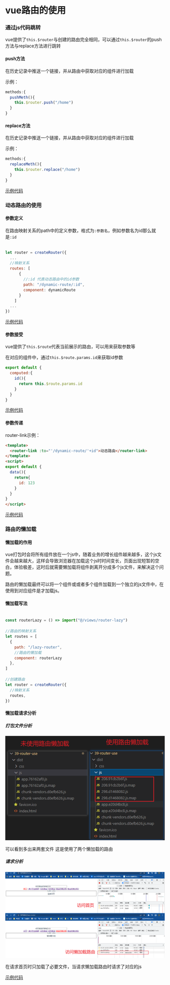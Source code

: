 # vue路由的使用

### 通过js代码跳转

vue提供了`this.$router`与创建的路由完全相同，可以通过`this.$router`的push方法与replace方法进行跳转

#### push方法

在历史记录中推送一个链接，并从路由中获取对应的组件进行加载

示例：

```js
methods:{
  pushMeth(){
    this.$router.push("/home")
  }
}
```

#### replace方法

在历史记录中推送一个链接，并从路由中获取对应的组件进行加载

示例：

```js
methods:{
  replaceMeth(){
    this.$router.replace("/home")
  }
}
```



[示例代码](./scaffolding/39-router-use/src/views/method-jump.vue)

### 动态路由的使用

#### 参数定义

在路由映射关系的path中的定义参数，格式为`:参数名`，例如参数名为id那么就是`:id`

```js

let router = createRouter({
  ...
  //映射关系
  routes: [
      {
        //:id 代表动态路由中的id参数
        path: "/dynamic-route/:id",
        component: dynamicRoute
      }
    ]
  ...
})
```

[示例代码](./scaffolding/39-router-use/src/router/index.js)

#### 参数接受

vue提供了`this.$route`代表当前展示的路由，可以用来获取参数等

在对应的组件中，通过`this.$route.params.id`来获取id参数

```js
export default {
  computed:{
    id(){
      return this.$route.params.id
    }
  }
}
```

[示例代码](./scaffolding/39-router-use/src/views/dynamic-route.vue)

#### 参数传递

router-link示例：

```html
<template>
  <router-link :to="'/dynamic-route/'+id">动态路由</router-link>
</template>
<script>
export default {
  data(){
    return{
      id: 123
    }
  }
}
</script>
```

[示例代码](./scaffolding/39-router-use/src/App.vue)

### 路由的懒加载

#### 懒加载的作用

vue打包时会将所有组件放在一个js中，随着业务的增长组件越来越多，这个js文件会越来越大，这样会导致浏览器在加载这个js时时间变长，页面出现短暂的空白，体验极差，这时后就需要懒加载将组件剥离开分成多个js文件，来解决这个问题。

路由的懒加载最终可以将一个组件或或者多个组件加载到一个独立的js文件中，在使用到对应组件是才加载js。

#### 懒加载写法

```js

const routerLazy = () => import("@/views/router-lazy")

//路由的映射关系
let routes = [
  {
    path: "/lazy-router",
    //路由的懒加载
    component: routerLazy
  },
]

//创建路由
let router = createRouter({
  //映射关系
  routes,
})
```

#### 懒加载请求分析

##### 打包文件分析

![](./images/router-lazy.png)

可以看到多出来两套文件 这是使用了两个懒加载的路由

##### 请求分析

<img src="./images/router-lazy-request.png" style="zoom:67%;" />

在请求首页时只加载了必要文件，当请求懒加载路由时请求了对应的js

[示例代码](./scaffolding/39-router-use/src/router/index.js)